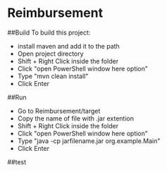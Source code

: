 # Reimbursement
##Build
To build this project:
- install maven and add it to the path
- Open project directory
- Shift + Right Click inside the folder
- Click "open PowerShell window here option"
- Type "mvn clean install"
- Click Enter
  
##Run
- Go to Reimbursement/target
- Copy the name of file with .jar extention
- Shift + Right Click inside the folder
- Click "open PowerShell window here option"
- Type "java -cp jarfilename.jar org.example.Main"
- Click Enter

##test
